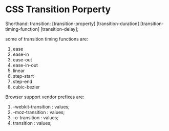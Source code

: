 # CSS Transition Porperty 

Shorthand:
transition: [transition-property] [transition-duration] [transition-timing-function] [transition-delay];

some of transition timing functions are: 
  1. ease
  2. ease-in
  3. ease-out
  4. ease-in-out
  5. linear
  6. step-start
  7. step-end
  8. cubic-bezier
  
Browser support vendor prefixes are:
  1. -webkit-transition : values;
  2. -moz-transition : values;
  3. -o-transition : values;
  4. transition : values;
